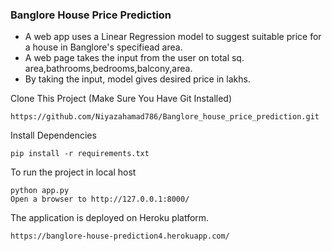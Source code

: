 ### Banglore House Price Prediction
* A web app uses a Linear Regression model to suggest suitable price for a house in Banglore's specifiead area.
* A web page takes the input from the user on total sq. area,bathrooms,bedrooms,balcony,area.
* By taking the input, model gives desired price in lakhs.

Clone This Project (Make Sure You Have Git Installed)
```
https://github.com/Niyazahamad786/Banglore_house_price_prediction.git
```
Install Dependencies 

```
pip install -r requirements.txt
```
To run the project in local host
```
python app.py
Open a browser to http://127.0.0.1:8000/
```
The application is deployed on Heroku platform.
```
https://banglore-house-prediction4.herokuapp.com/
```
